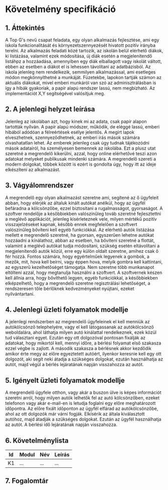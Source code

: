 # Követelmény specifikáció

## 1. Áttekintés

A Top G's nevű csapat feladata, egy olyan alkalmazás fejlesztése, ami egy iskola funkcionalitását és környezetszennyezését hivatott pozitív irányba terelni. Az alkalmazás feladati közé tartozik, az iskolán belül elérhető diákok, ki listázása, valamint ezek módosítása, új diák esetén a megjelenítendő listáhpz a hozzáadása, amennyiben egy diák elballagott vagy iskolát váltott, ebben az esetben a diákot el is lehessen távolítani az adatbázisból. Az iskola jelenleg nem rendelkezik, semmilyen alkalmazással, ami esetleges módon megkönnyíthetné a munkáját. Füzetekbe, lapokon tartják számon az aktuális diákokat, mivel emberi munkáról van szó az adminisztrálásban is így a hibák gyakoriak, a papír alapú rendszer lassú, nem megbízható. Az implementációt X,Y segítségével valósítjuk meg.

## 2. A jelenlegi helyzet leírása

Jelenleg az iskolában azt, hogy kinek mi az adata, csak papír alapon tartották nyílván. A papír alapú módszer, működik, de eléggé lassú, emberi hibából adódóan a félreértések esélye jelentős. A megírt lapok elveszhetnek, szennyeződhetnek, az emberi írás mások számára olvashatatlan lehet. Az emberek jelenleg csak úgy tudnak tájékozódni mások adatairól, ha személyesen bemennek az iskolába. Ezt a plusz utat szeretné a megrendelő kikerülni, azzal, hogy online elérhetővé teszi azon adatokat melyeket publikusak mindenki számára. A megrendelő szereti a modern dolgokat, többek között is ezért is gondolta úgy, hogy itt az ideje elkészíteni az alkalmazást.

## 3. Vágyálomrendszer

A megrendelő egy olyan alkalmazást szeretne ami, segítené az ő ügyfeleit abban, hogy elérjék az általuk kínált autókat anélkül, hogy az ügyfél befáradna a kölcsönzőbe, ezzel biztosítani a rugalmasságot, gyorsaságot. A szoftver rendelője a későbbiekben valószínűleg továb szeretné fejlesztettni a meglévő applikációt, jelenleg kísérleteznek vele, milyen mértékű pozitív visszajelzéseket kapnak, később ennek megfelelően a szoftvert valószínűleg bővíteni kell egyéb funkciókkal. Az elérhető autók listázása mellett e megrendelő szeretné, ha gyorsan, egyszerűen lehetne autókat hozzáadni a kínálathoz, abban az esetben, ha bővíteni szeretné a flottát, valamint a meglévő autókat tudja módosítani, szükség esetén eltávolítani a megjelenítendő autók közül, erre egy külön oldalt szeretne, amihez csak ő fér hozzá. Fontos számára, hogy egyértelműek legyenek a gombok, a mezők, mit, hova kell beírni, vagy éppen hova, melyik gombra kell kattintani, az egyszerű kezelhetőséget támogatja. Nem szeretne több munkanapot eltölteni azzal, hogy megtanulja használni a szoftvert. A szoftvernek készen kell állnia arra, hogy bővíthető legyen, egyéb funkciókkal, a későbbiekben elképzelhető, hogy a megrendelő szeretne regisztrálási lehetőséget, a rendszeresen tőle bérlőknek kedvezményeket nyújtani, ezeket nyilvántartani.

## 4. Jelenlegi üzleti folyamatok modellje

A jelenlegi rendszerben az megrendelő ügyfeleinek el kell menniük az autókölcsönző telephelyére, vagy el kell látogassanak az autókölcsönző  weboldalára, ahol láthatja milyen autó kínálattal rendelkeznek, ezek közül tud választani egyet. Ezután egy ott dolgozóval pontosan fixálják az adatokat, hogy mikortól kell, mennyi időre, a bérlési folyamat első szakasza ezzel végbe is zajlott. A második szakasza a bérlésnek akkor kezdődik amikor érte megy az előre egyeztetett autóért, ilyenkor keresnie kell egy ott dolgozót, aki segít neki átadja a szükséges dolgokat, ezután használhatja az autót, majd végül a bérlés lejáratának napján visszahozza az autót.

## 5. Igényelt üzleti folyamatok modellje

A megrendelő ügyfele otthon, vagy akár a buszon ülve is képes információt szeretni arról, hogy milyen autók lelhetők fel az autó kölcsönzőben, ezeket telefonon vagy akár e-mail-en is letudja foglalni egy előre meghatározott időpontra. Az előre fixált időponton az ügyfél elfárad az autókölcsönzőbe, ahol az ott dolgozók már várni fogják. Elkísérik az általa kiválasztott autóhoz, majd átadják a szükséges dolgokat. Ezután az ügyfél használhatja az autót. A bérlési idő lejáratának napján visszahozza.

## 6. Követelménylista

| Id | Modul | Név | Leírás |
| :---: | --- | --- | --- |
| K1 | ... | ... | ... |

## 7. Fogalomtár
